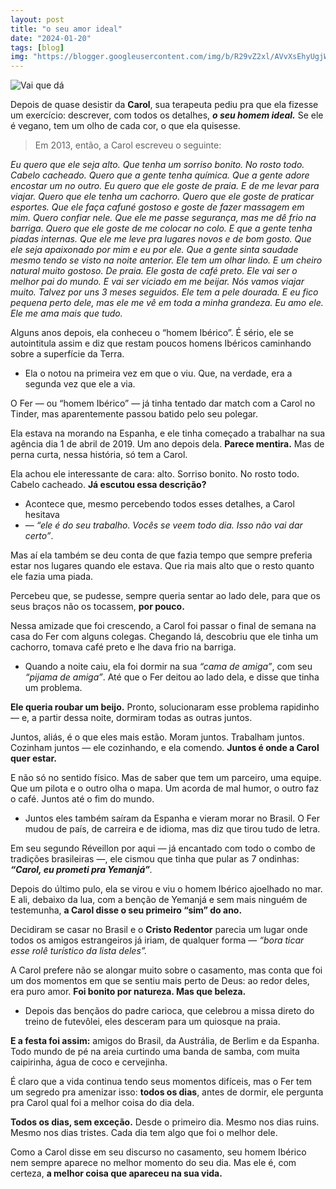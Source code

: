 ```yaml
---
layout: post
title: "o seu amor ideal"
date: "2024-01-20"
tags: [blog]
img: "https://blogger.googleusercontent.com/img/b/R29vZ2xl/AVvXsEhyUgjWPw0VO3_i6S-jauVNx6EWM8TCUbWZ9ywX1SVij342LyVkm8KA8s2m6oHXECcXr8i4d2JlXtGD_2C5A1kFKZWHJdqmrJPdgwf9xB12NZVYHIT09gnJpAdc6ZC6tTK9If2GDiheEqzjk7RYpli7xvbLIH9p2yvdvCmeGcbck5SQ9rgYcSp5hNuW7tAn/s736/unnamed%20%281%29.jpg"
---
```


![Vai que dá](https://blogger.googleusercontent.com/img/b/R29vZ2xl/AVvXsEhyUgjWPw0VO3_i6S-jauVNx6EWM8TCUbWZ9ywX1SVij342LyVkm8KA8s2m6oHXECcXr8i4d2JlXtGD_2C5A1kFKZWHJdqmrJPdgwf9xB12NZVYHIT09gnJpAdc6ZC6tTK9If2GDiheEqzjk7RYpli7xvbLIH9p2yvdvCmeGcbck5SQ9rgYcSp5hNuW7tAn/s736/unnamed%20%281%29.jpg)

Depois de quase desistir da  **Carol**, sua terapeuta pediu pra que ela fizesse um exercício: descrever, com todos os detalhes, ***o seu homem ideal.*** Se ele é vegano, tem um olho de cada cor, o que ela quisesse.

> Em 2013, então, a Carol escreveu o seguinte:

_Eu quero que ele seja alto. 
Que tenha um sorriso bonito. 
No rosto todo. Cabelo cacheado. 
Quero que a gente tenha química. 
Que a gente adore encostar um no outro. 
Eu quero que ele goste de praia. 
E de me levar para viajar. 
Quero que ele tenha um cachorro. 
Quero que ele goste de praticar esportes. 
Que ele faça cafuné gostoso e goste de fazer massagem em mim. 
Quero confiar nele. Que ele me passe segurança, mas me dê frio na barriga. Quero que ele goste de me colocar no colo. 
E que a gente tenha piadas internas. 
Que ele me leve pra lugares novos e de bom gosto. 
Que ele seja apaixonado por mim e eu por ele. 
Que a gente sinta saudade mesmo tendo se visto na noite anterior. 
Ele tem um olhar lindo. E um cheiro natural muito gostoso. 
De praia. Ele gosta de café preto. 
Ele vai ser o melhor pai do mundo. 
E vai ser viciado em me beijar. 
Nós vamos viajar muito. 
Talvez por uns 3 meses seguidos. 
Ele tem a pele dourada. 
E eu fico pequena perto dele, mas ele me vê em toda a minha grandeza. 
Eu amo ele. Ele me ama mais que tudo._

Alguns anos depois, ela conheceu o “homem Ibérico”. É sério, ele se autointitula assim e diz que restam poucos homens Ibéricos caminhando sobre a superfície da Terra.

-   Ela o notou na primeira vez em que o viu. Que, na verdade, era a segunda vez que ele a via.
    

O Fer — ou “homem Ibérico” — já tinha tentado dar match com a Carol no Tinder, mas aparentemente passou batido pelo seu polegar.

Ela estava na morando na Espanha, e ele tinha começado a trabalhar na sua agência dia 1 de abril de 2019. Um ano depois dela.  **Parece mentira.** Mas de perna curta, nessa história, só tem a Carol.

Ela achou ele interessante de cara: alto. Sorriso bonito. No rosto todo. Cabelo cacheado.  **Já escutou essa descrição?**

-   Acontece que, mesmo percebendo todos esses detalhes, a Carol hesitava 
- —  _“ele é do seu trabalho. Vocês se veem todo dia. Isso não vai dar certo”_.
    

Mas aí ela também se deu conta de que fazia tempo que sempre preferia estar nos lugares quando ele estava. Que ria mais alto que o resto quanto ele fazia uma piada.

Percebeu que, se pudesse, sempre queria sentar ao lado dele, para que os seus braços não os tocassem,  **por pouco.**

Nessa amizade que foi crescendo, a Carol foi passar o final de semana na casa do Fer com alguns colegas. Chegando lá, descobriu que ele tinha um cachorro, tomava café preto e lhe dava frio na barriga.

-   Quando a noite caiu, ela foi dormir na sua  _“cama de amiga”_, com seu  _“pijama de amiga”_. Até que o Fer deitou ao lado dela, e disse que tinha um problema.
    

**Ele queria roubar um beijo.**  Pronto, solucionaram esse problema rapidinho 
— e, a partir dessa noite, dormiram todas as outras juntos.

Juntos, aliás, é o que eles mais estão. Moram juntos. Trabalham juntos. Cozinham juntos — ele cozinhando, e ela comendo.  **Juntos é onde a Carol quer estar.**

E não só no sentido físico. Mas de saber que tem um parceiro, uma equipe. Que um pilota e o outro olha o mapa. Um acorda de mal humor, o outro faz o café. Juntos até o fim do mundo.

-   Juntos eles também saíram da Espanha e vieram morar no Brasil. O Fer mudou de país, de carreira e de idioma, mas diz que tirou tudo de letra.
    

Em seu segundo Réveillon por aqui — já encantado com todo o combo de tradições brasileiras —, ele cismou que tinha que pular as 7 ondinhas:  _**“Carol, eu prometi pra Yemanjá”**._

Depois do último pulo, ela se virou e viu o homem Ibérico ajoelhado no mar. E ali, debaixo da lua, com a benção de Yemanjá e sem mais ninguém de testemunha, **a Carol disse o seu primeiro “sim” do ano.**

Decidiram se casar no Brasil e o  **Cristo Redentor**  parecia um lugar onde todos os amigos estrangeiros já iriam, de qualquer forma —  _“bora ticar esse rolê turístico da lista deles”._

A Carol prefere não se alongar muito sobre o casamento, mas conta que foi um dos momentos em que se sentiu mais perto de Deus: ao redor deles, era puro amor.  **Foi bonito por natureza. Mas que beleza.**

-   Depois das bençãos do padre carioca, que celebrou a missa direto do treino de futevôlei, eles desceram para um quiosque na praia.
    

**E a festa foi assim:**  amigos do Brasil, da Austrália, de Berlim e da Espanha. Todo mundo de pé na areia curtindo uma banda de samba, com muita caipirinha, água de coco e cervejinha.

É claro que a vida continua tendo seus momentos difíceis, mas o Fer tem um segredo pra amenizar isso:  **todos os dias**, antes de dormir, ele pergunta pra Carol qual foi a melhor coisa do dia dela.

**Todos os dias, sem exceção.**  Desde o primeiro dia. Mesmo nos dias ruins. Mesmo nos dias tristes. Cada dia tem algo que foi o melhor dele.

Como a Carol disse em seu discurso no casamento, seu homem Ibérico nem sempre aparece no melhor momento do seu dia. Mas ele é, com certeza,  **a melhor coisa que apareceu na sua vida.**

